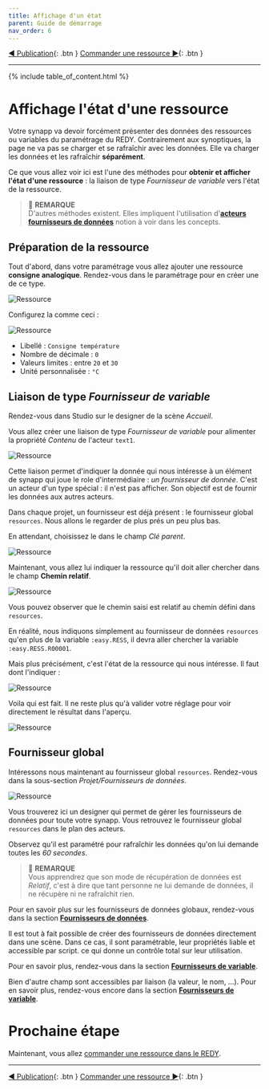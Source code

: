 ```yaml
---
title: Affichage d'un état
parent: Guide de démarrage
nav_order: 6
---
```


[◀ Publication](./synapp-publish.md){: .btn } [Commander une ressource ▶](./command-redy.md){: .btn }

------------------

{% include table_of_content.html %}


# Affichage l'état d'une ressource

Votre synapp va devoir forcément présenter des données des ressources ou variables du paramétrage du REDY. Contrairement aux synoptiques, la page ne va pas se charger et se rafraîchir avec les données. Elle va charger les données et les rafraîchir **séparément**.

Ce que vous allez voir ici est l'une des méthodes pour **obtenir et afficher l'état d'une ressource** : la liaison de type *Fournisseur de variable* vers l'état de la ressource.

> 📌 **REMARQUE**<br>
D'autres méthodes existent. Elles impliquent l'utilisation d'[**acteurs fournisseurs de données**](../concepts/actor-types/redy-wos-variable-source.md) notion à voir dans les concepts.

## Préparation de la ressource

Tout d'abord, dans votre paramétrage vous allez ajouter une ressource **consigne analogique**. Rendez-vous dans le paramétrage pour en créer une de ce type.

![Ressource](../assets/quick-start/display-redy-data/01.png)

Configurez la comme ceci :

![Ressource](../assets/quick-start/display-redy-data/02.png)

- Libellé : `Consigne température`
- Nombre de décimale : `0`
- Valeurs limites : entre `20` et `30`
- Unité personnalisée : `°C`


## Liaison de type *Fournisseur de variable*

Rendez-vous dans Studio sur le designer de la scène *Accueil*.

Vous allez créer une liaison de type *Fournisseur de variable* pour alimenter la propriété *Contenu* de l'acteur `text1`.

![Ressource](../assets/quick-start/display-redy-data/08.gif)

Cette liaison permet d'indiquer la donnée qui nous intéresse à un élément de synapp qui joue le role d'intermédiaire : *un fournisseur de donnée*.
C'est un acteur d'un type spécial : il n'est pas afficher. Son objectif est de fournir les données aux autres acteurs.

Dans chaque projet, un fournisseur est déjà présent : le fournisseur global `resources`. Nous allons le regarder de plus prés un peu plus bas.

En attendant, choisissez le dans le champ *Clé parent*.

![Ressource](../assets/quick-start/display-redy-data/09.gif)

Maintenant, vous allez lui indiquer la ressource qu'il doit aller chercher dans le champ **Chemin relatif**.

![Ressource](../assets/quick-start/display-redy-data/10.gif)

Vous pouvez observer que le chemin saisi est relatif au chemin défini dans `resources`.

En réalité, nous indiquons simplement au fournisseur de données `resources` qu'en plus de la variable `:easy.RESS`, il devra aller chercher la variable `:easy.RESS.R00001`.

Mais plus précisément, c'est l'état de la ressource qui nous intéresse. Il faut dont l'indiquer :

![Ressource](../assets/quick-start/display-redy-data/11.gif)


Voila qui est fait. Il ne reste plus qu'à valider votre réglage pour voir directement le résultat dans l'aperçu.

![Ressource](../assets/quick-start/display-redy-data/12.gif)

## Fournisseur global

Intéressons nous maintenant au fournisseur global `resources`. Rendez-vous dans la sous-section *Projet/Fournisseurs de données*.

![Ressource](../assets/quick-start/display-redy-data/13.gif)

Vous trouverez ici un designer qui permet de gérer les fournisseurs de données pour toute votre synapp. Vous retrouvez le fournisseur global `resources` dans le plan des acteurs.

Observez qu'il est paramétré pour rafraîchir les données qu'on lui demande toutes les *60 secondes*.

> 📌 **REMARQUE**<br> Vous apprendrez que son mode de récupération de données est *Relatif*, c'est à dire que tant personne ne lui demande de données, il ne récupère ni ne rafraîchit rien.

Pour en savoir plus sur les fournisseurs de données globaux, rendez-vous dans la section [**Fournisseurs de données**](../concepts/project/global-data-sources.md).

Il est tout à fait possible de créer des fournisseurs de données directement dans une scène. Dans ce cas, il sont paramétrable, leur propriétés liable et accessible par script. ce qui donne un contrôle total sur leur utilisation.

Pour en savoir plus, rendez-vous dans la section [**Fournisseurs de variable**](../concepts/actor-types/redy-wos-variable-source.md).

Bien d'autre champ sont accessibles par liaison (la valeur, le nom, ...). Pour en savoir plus, rendez-vous encore dans la section [**Fournisseurs de variable**](../concepts/actor-types/redy-wos-variable-source.md#champ-de-variable-redy).



# Prochaine étape
Maintenant, vous allez [commander une ressource dans le REDY](./command-redy.md).

---------------------

[◀ Publication](./synapp-publish.md){: .btn } [Commander une ressource ▶](./command-redy.md){: .btn }
